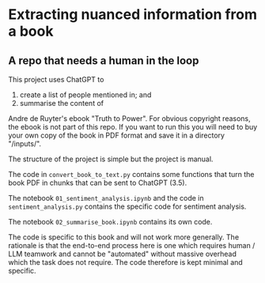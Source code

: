 # Extracting nuanced information from a book
## A repo that needs a human in the loop

This project uses ChatGPT to 
1) create a list of people mentioned in; and 
2) summarise the content of

Andre de Ruyter's ebook "Truth to Power". For obvious copyright reasons, the ebook is not part of this repo. If you want to run this you will need to buy your own copy of the book in PDF format and save it in a directory "/inputs/". 

The structure of the project is simple but the project is manual. 

The code in `convert_book_to_text.py` contains some functions that turn the book PDF in chunks that can be sent to ChatGPT (3.5).

The notebook `01_sentiment_analysis.ipynb` and the code in `sentiment_analysis.py` contains the specific code for sentiment analysis.

The notebook `02_summarise_book.ipynb` contains its own code.


The code is specific to this book and will not work more generally. The rationale is that the end-to-end process here is one which requires human / LLM teamwork and cannot be "automated" without massive overhead which the task does not require. The code therefore is kept minimal and specific.



